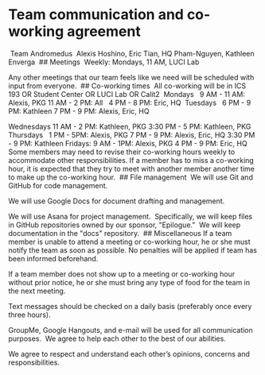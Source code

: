 # Team communication and co-working agreement
 Team Andromedus
 Alexis Hoshino, Eric Tian, HQ Pham-Nguyen, Kathleen Enverga  ## Meetings  Weekly: Mondays, 11 AM, LUCI Lab

Any other meetings that our team feels like we need will be scheduled with input from everyone.  ## Co-working times  All co-working will be in ICS 193 OR Student Center OR LUCI Lab OR Calit2  Mondays   9 AM - 11 AM: Alexis, PKG
11 AM - 2 PM: All  
4 PM - 8 PM: Eric, HQ
 Tuesdays   6 PM - 9 PM: Kathleen
7 PM - 9 PM: Alexis, Eric, HQ

Wednesdays
11 AM - 2 PM: Kathleen, PKG
3:30 PM - 5 PM: Kathleen, PKG  Thursdays   1 PM - 5PM: Alexis, PKG
7 PM - 9 PM: Alexis, Eric, HQ
3:30 PM - 9 PM: Kathleen
Fridays:
9 AM - 1PM: Alexis, PKG
4 PM - 9 PM: Eric, HQ
Some members may need to revise their co-working hours weekly to accommodate other responsibilities. If a member has to miss a co-working hour, it is expected that they try to meet with another member another time to make up the co-working hour.
 ## File management  We will use Git and GitHub for code management.

We will use Google Docs for document drafting and management.

We will use Asana for project management.  Specifically, we will keep files in GitHub repositories owned by our sponsor, "Epilogue."  We will keep documentation in the "docs" repository.  ## Miscellaneous
If a team member is unable to attend a meeting or co-working hour, he or she must notify the team as soon as possible. No penalties will be applied if team has been informed beforehand.

If a team member does not show up to a meeting or co-working hour without prior notice, he or she must bring any type of food for the team in the next meeting.

Text messages should be checked on a daily basis (preferably once every three hours).

GroupMe, Google Hangouts, and e-mail will be used for all communication purposes.  We agree to help each other to the best of our abilities.

We agree to respect and understand each other’s opinions, concerns and responsibilities.
